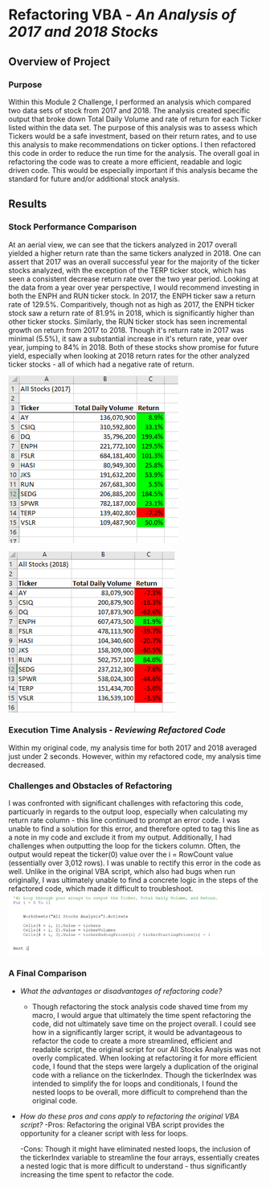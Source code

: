 # **Refactoring VBA** - *An Analysis of 2017 and 2018 Stocks*

## **Overview of Project**

### **Purpose**
Within this Module 2 Challenge, I performed an analysis which compared two data sets of stock from 2017 and 2018. The analysis created specific output that broke down Total Daily Volume and rate of return for each Ticker listed within the data set. 
The purpose of this analysis was to assess which Tickers would be a safe investment, based on their return rates, and to use this analysis to make recommendations on ticker options. I then refactored this code in order to reduce the run time for the analysis. The overall goal in refactoring the code was to create a more efficient, readable and logic driven code. This would be especially important if this analysis became the standard for future and/or additional stock analysis.  

## **Results**

### **Stock Performance Comparison**
At an aerial view, we can see that the tickers analyzed in 2017 overall yielded a higher return rate than the same tickers analyzed in 2018. One can assert that 2017 was an overall successful year for the majority of the ticker stocks analyzed, with the exception of the TERP ticker stock, which has seen a consistent decrease return rate over the two year period. 
Looking at the data from a year over year perspective, I would recommend investing in both the ENPH and RUN ticker stock. In 2017, the ENPH ticker saw a return rate of 129.5%. Comparitively, though not as high as 2017, the ENPH ticker stock saw a return rate of 81.9% in 2018, which is significantly higher than other ticker stocks. 
Similarly, the RUN ticker stock has seen incremental growth on return from 2017 to 2018. Though it's return rate in 2017 was minimal (5.5%), it saw a substantial increase in it's return rate, year over year, jumping to 84% in 2018. 
Both of these stocks show promise for future yield, especially when looking at 2018 return rates for the other analyzed ticker stocks - all of which had a negative rate of return. 


![**2017 Stock Analysis Snapshot**](https://github.com/mhenson1989/stock-analysis/blob/main/Resources/AllStocks_2017.PNG)


![**2018 Stock Analysis Snapshot**](https://github.com/mhenson1989/stock-analysis/blob/main/Resources/AllStocks_2018.PNG)

### **Execution Time Analysis - *Reviewing Refactored Code***
Within my original code, my analysis time for both 2017 and 2018 averaged just under 2 seconds. However, within my refactored code, my analysis time decreased. 

### **Challenges and Obstacles of Refactoring**
I was confronted with significant challenges with refactoring this code, particuarly in regards to the output loop, especially when calculating my return rate column - this line continued to prompt an error code. I was unable to find a solution for this error, and therefore opted to tag this line as a note in my code and exclude it from my output. Additionally, I had challenges when outputting the loop for the tickers column. Often, the output would repeat the ticker(0) value over the i = RowCount value (essentially over 3,012 rows). I was unable to rectify this error in the code as well. Unlike in the original VBA script, which also had bugs when run originally, I was ultimately unable to find a concrete logic in the steps of the refactored code, which made it difficult to troubleshoot. 
![Refactored Code with Errors](https://github.com/mhenson1989/stock-analysis/blob/main/Resources/CodeSnippet_Step4.PNG)


### **A Final Comparison**


- *What the advantages or disadvantages of refactoring code?*
	- Though refactoring the stock analysis code shaved time from my macro, I would argue that ultimately the time spent refactoring the code, did not ultimately save time on the project overall. I could see how in a significantly larger script, it would be advantageous to refactor the code to create a more streamlined, efficient and readable script, the original script for our All Stocks Analysis was not overly complicated. When looking at refactoring it for more efficient code, I found that the steps were largely a duplication of the original code with a reliance on the tickerIndex. Though the tickerIndex was intended to simplify the for loops and conditionals, I found the nested loops to be overall, more difficult to comprehend than the original code. 


- *How do these pros and cons apply to refactoring the original VBA script?*
	-Pros: Refactoring the original VBA script provides the opportunity for a cleaner script with less for loops.

	-Cons: Though it might have eliminated nested loops, the inclusion of the tickerIndex variable to streamline the four arrays, essentially creates a nested logic that is more difficult to understand - thus significantly increasing the time spent to refactor the code. 


